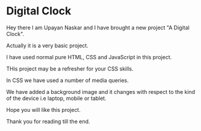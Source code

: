 # Digital Clock
Hey there I am Upayan Naskar and I have brought a new project "A Digital Clock".

Actually it is a very basic project.

I have used normal pure HTML, CSS and JavaScript in this project.

THis project may be a refresher for your CSS skills.

In CSS we have used a number of media queries.

We have added a background image and it changes with respect to the kind of the device i.e laptop, mobile or tablet.

Hope you will like this project.

Thank you for reading till the end.
